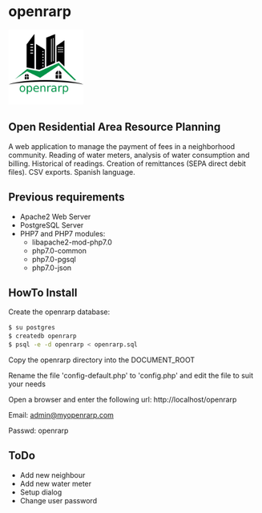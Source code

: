 # openrarp
<img src="images/openrarp_logo_large.png" width="150px" alt="openrarp logo"/>

## Open Residential Area Resource Planning
A web application to manage the payment of fees in a neighborhood community. Reading of water meters, analysis of water consumption and billing. Historical of readings. Creation of remittances (SEPA direct debit files). CSV exports. Spanish language.

## Previous requirements
- Apache2 Web Server
- PostgreSQL Server
- PHP7 and PHP7 modules:
  - libapache2-mod-php7.0
  - php7.0-common
  - php7.0-pgsql
  - php7.0-json

## HowTo Install
Create the openrarp database:

```sh
$ su postgres
$ createdb openrarp
$ psql -e -d openrarp < openrarp.sql
```

Copy the openrarp directory into the DOCUMENT_ROOT

Rename the file 'config-default.php' to 'config.php' and edit the file to suit your needs

Open a browser and enter the following url: 
http://localhost/openrarp

Email: admin@myopenrarp.com

Passwd: openrarp

## ToDo
- Add new neighbour
- Add new water meter
- Setup dialog
- Change user password
